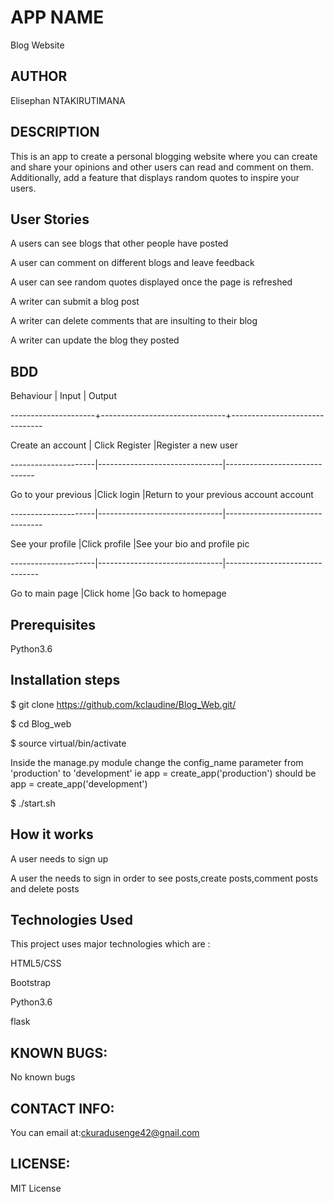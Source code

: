 # APP NAME

Blog Website

## AUTHOR

Elisephan NTAKIRUTIMANA

## DESCRIPTION

This is an app to create a personal blogging website where you can create and share your opinions and other users can read and comment on them. Additionally, add a feature that displays random quotes to inspire your users.

## User Stories

A users can see blogs that other people have posted

A user can comment on different blogs and leave feedback

A user can see random quotes displayed once the page is refreshed

A writer can submit a blog post

A writer can delete comments that are insulting to their blog

A writer can update the blog they posted

## BDD

Behaviour | Input | Output

---------------------+-------------------------------+-------------------------------

Create an account | Click Register |Register a new user

---------------------|-------------------------------|------------------------------

Go to your previous |Click login |Return to your previous account
account

---------------------|-------------------------------|--------------------------------

See your profile |Click profile |See your bio and profile pic

---------------------|-------------------------------|-------------------------------

Go to main page |Click home |Go back to homepage

## Prerequisites

Python3.6

## Installation steps

$ git clone https://github.com/kclaudine/Blog_Web.git/

$ cd Blog_web

$ source virtual/bin/activate

Inside the manage.py module change the config_name parameter from 'production' to 'development' ie app = create_app('production') should be app = create_app('development')

$ ./start.sh

## How it works

A user needs to sign up

A user the needs to sign in order to see posts,create posts,comment posts and delete posts

## Technologies Used

This project uses major technologies which are :

HTML5/CSS

Bootstrap

Python3.6

flask

## KNOWN BUGS:

No known bugs

## CONTACT INFO:

You can email at:ckuradusenge42@gnail.com

## LICENSE:

MIT License
